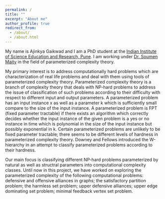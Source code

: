 ```yaml
---
permalink: /
title: ""
excerpt: "About me"
author_profile: true
redirect_from: 
  - /about/
  - /about.html
---
```


My name is Ajinkya Gaikwad and I am a PhD student at the [Indian Institute of Science Education and Research, Pune](https://www.iiserpune.ac.in/). I am working under [Dr. Soumen Maity](https://sites.google.com/site/maitysoumeniiser/home) in the field of parameterized complexity theory. 

My primary interest is to address computationally hard problems which are characterization of real life problems and deal with them using tools of parameterized complexity theory. Parameterized complexity theory is a branch of complexity theory that deals with NP-hard problems to address the issue of classification of such problems according to their difficulty with respect to different input and output parameters. A parameterized problem has an input instance x as well as a parameter k which is sufficiently small compare to the size of the input instance. A parameterized problem is FPT (fixed parameter tractable) if there exists an algorithm which correctly decides whether the input instance of the given problem is a yes or no instance in time which is polynomial in the size of the input instance but possibly exponential in k. Certain parameterized problems are unlikely to be fixed parameter tractable; there seems to be different levels of hardness in parameterized complexity theory. Downey and Fellows introduced the W-hierarchy in an attempt to classify parameterized problems according to their hardness.

Our main focus is classifying different NP-hard problems parameterized by natural as well as structral parameters into computational complexity classes. Until now in this project, we have worked on exploring the parameterized complexity of the following computational problems: defensive and offensive alliances in graphs; the satisfactory partition problem; the harmless set problem; upper defensive alliances; upper edge dominating set problem; minimal feedback vertex set problem. 


